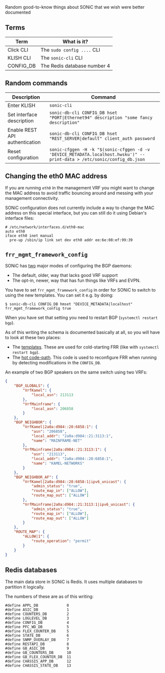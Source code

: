 Random good-to-know things about SONiC that we wish were better documented

## Terms

| Term       | What is it? |
|------------|-----------------------------|
| Click CLI  | The `sudo config ....` CLI  |
| KLISH CLI  | The `sonic-cli` CLI         |
| CONFIG_DB  | The Redis database number 4 |


## Random commands

| Description       | Command                     |
|-------------------|-----------------------------|
| Enter KLISH       | `sonic-cli` |
| Set interface description | `sonic-db-cli CONFIG_DB hset "PORT\|Ethernet94" description "some fancy description"` |
| Enable REST API authentication | `sonic-db-cli CONFIG_DB hset "REST_SERVER\|default" client_auth password` |
| Reset configuration | `sonic-cfggen -H -k "$(sonic-cfggen -d -v 'DEVICE_METADATA.localhost.hwsku')" --print-data > /etc/sonic/config_db.json` |

## Changing the eth0 MAC address

If you are running `eth0` in the management VRF you might want to change the MAC address to avoid
traffic bouncing around and messing with your management connectivity.

SONiC configuration does not currently include a way to change the MAC address on this special interface,
but you can still do it using Debian's interface files:

```
# /etc/network/interfaces.d/eth0-mac 
auto eth0
iface eth0 inet manual
  pre-up /sbin/ip link set dev eth0 addr ee:6e:08:ef:99:39
```

## `frr_mgmt_framework_config`

SONiC has [two](https://github.com/Azure/sonic-buildimage/blob/202012/dockers/docker-fpm-frr/frr/bgpd/gen_bgpd.conf.j2)
major modes of configuring the BGP daemons:

 * The default, older, way that lacks good VRF support
 * The opt-in, newer, way that has fun things like VRFs and EVPN.

You have to set `frr_mgmt_framework_config` in order for
SONiC to switch to using the new templates.
You can set it e.g. by doing:
```
$ sonic-db-cli CONFIG_DB hmset "DEVICE_METADATA|localhost" frr_mgmt_framework_config true
```

When you have set that setting you need to restart BGP (`systemctl restart bgp`).

As of this writing the schema is documented basically at all, so you will have to look at
these two places:

 * The [templates](https://github.com/Azure/sonic-buildimage/tree/202012/src/sonic-frr-mgmt-framework/templates/bgpd). 
   These are used for cold-starting FRR (like with `systemctl restart bgp`).
 * The [hot code-path](https://github.com/Azure/sonic-buildimage/blob/202012/src/sonic-frr-mgmt-framework/frrcfgd/frrcfgd.py).
   This code is used to reconfigure FRR when running by detecting modifications in the `CONFIG_DB`.
   
An example of two BGP speakers on the same switch using two VRFs:

```json
{
	"BGP_GLOBALS": {
		"VrfKamel": {
			"local_asn": 213113
		},
		"VrfMainframe": {
			"local_asn": 206858
		}
	},
	"BGP_NEIGHBOR": {
		"VrfKamel|2a0a:d984::20:6858:1": {
			"asn": "206858",
			"local_addr": "2a0a:d984::21:3113:1",
			"name": "MAINFRAME-NET"
		},
		"VrfMainframe|2a0a:d984::21:3113:1": {
			"asn": "213113",
			"local_addr": "2a0a:d984::20:6858:1",
			"name": "KAMEL-NETWORKS"
		}
	},
	"BGP_NEIGHBOR_AF": {
		"VrfKamel|2a0a:d984::20:6858:1|ipv6_unicast": {
			"admin_status": "true",
			"route_map_in": ["ALLOW"],
			"route_map_out": ["ALLOW"]
		},
		"VrfMainframe|2a0a:d984::21:3113:1|ipv6_unicast": {
			"admin_status": "true",
			"route_map_in": ["ALLOW"],
			"route_map_out": ["ALLOW"]
		}
	},
	"ROUTE_MAP": {
		"ALLOW|1": {
			"route_operation": "permit"
		}
	}
}
```

## Redis databases

The main data store in SONiC is Redis. It uses multiple databases to partition it logically.

The numbers of these are as of this writing:

```
#define APPL_DB             0
#define ASIC_DB             1
#define COUNTERS_DB         2
#define LOGLEVEL_DB         3
#define CONFIG_DB           4
#define PFC_WD_DB           5
#define FLEX_COUNTER_DB     5
#define STATE_DB            6
#define SNMP_OVERLAY_DB     7
#define RESTAPI_DB          8
#define GB_ASIC_DB          9
#define GB_COUNTERS_DB      10
#define GB_FLEX_COUNTER_DB  11
#define CHASSIS_APP_DB      12
#define CHASSIS_STATE_DB    13
```

